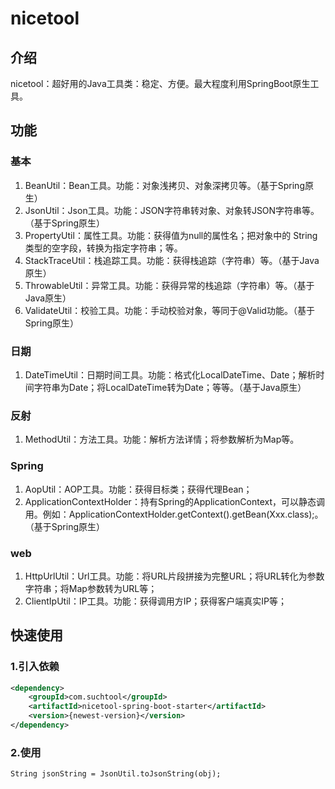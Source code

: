 # nicetool

## 介绍
nicetool：超好用的Java工具类：稳定、方便。最大程度利用SpringBoot原生工具。

## 功能
### 基本
1. BeanUtil：Bean工具。功能：对象浅拷贝、对象深拷贝等。（基于Spring原生）
2. JsonUtil：Json工具。功能：JSON字符串转对象、对象转JSON字符串等。（基于Spring原生）
3. PropertyUtil：属性工具。功能：获得值为null的属性名；把对象中的 String 类型的空字段，转换为指定字符串；等。
4. StackTraceUtil：栈追踪工具。功能：获得栈追踪（字符串）等。（基于Java原生）
5. ThrowableUtil：异常工具。功能：获得异常的栈追踪（字符串）等。（基于Java原生）
6. ValidateUtil：校验工具。功能：手动校验对象，等同于@Valid功能。（基于Spring原生）

### 日期
1. DateTimeUtil：日期时间工具。功能：格式化LocalDateTime、Date；解析时间字符串为Date；将LocalDateTime转为Date；等等。（基于Java原生）

### 反射
1. MethodUtil：方法工具。功能：解析方法详情；将参数解析为Map等。

### Spring
1. AopUtil：AOP工具。功能：获得目标类；获得代理Bean；
2. ApplicationContextHolder：持有Spring的ApplicationContext，可以静态调用。例如：ApplicationContextHolder.getContext().getBean(Xxx.class);。（基于Spring原生）

### web

1. HttpUrlUtil：Url工具。功能：将URL片段拼接为完整URL；将URL转化为参数字符串；将Map参数转为URL等；
2. ClientIpUtil：IP工具。功能：获得调用方IP；获得客户端真实IP等；

## 快速使用

### 1.引入依赖
```xml
<dependency>
    <groupId>com.suchtool</groupId>
    <artifactId>nicetool-spring-boot-starter</artifactId>
    <version>{newest-version}</version>
</dependency>
```
### 2.使用
```
String jsonString = JsonUtil.toJsonString(obj);
```

